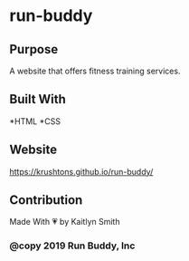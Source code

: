 # run-buddy

## Purpose
A website that offers fitness training services.

## Built With
*HTML
*CSS

## Website
https://krushtons.github.io/run-buddy/

## Contribution
Made With :heartpulse: by Kaitlyn Smith

### @copy 2019 Run Buddy, Inc
